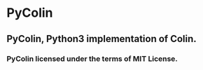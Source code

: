 # PyColin
## PyColin, Python3 implementation of Colin.


### PyColin licensed under the terms of MIT License.
